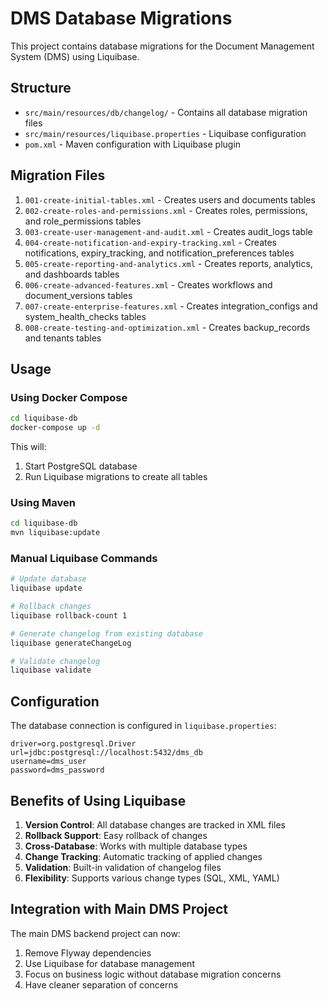# DMS Database Migrations

This project contains database migrations for the Document Management System (DMS) using Liquibase.

## Structure

- `src/main/resources/db/changelog/` - Contains all database migration files
- `src/main/resources/liquibase.properties` - Liquibase configuration
- `pom.xml` - Maven configuration with Liquibase plugin

## Migration Files

1. `001-create-initial-tables.xml` - Creates users and documents tables
2. `002-create-roles-and-permissions.xml` - Creates roles, permissions, and role_permissions tables
3. `003-create-user-management-and-audit.xml` - Creates audit_logs table
4. `004-create-notification-and-expiry-tracking.xml` - Creates notifications, expiry_tracking, and notification_preferences tables
5. `005-create-reporting-and-analytics.xml` - Creates reports, analytics, and dashboards tables
6. `006-create-advanced-features.xml` - Creates workflows and document_versions tables
7. `007-create-enterprise-features.xml` - Creates integration_configs and system_health_checks tables
8. `008-create-testing-and-optimization.xml` - Creates backup_records and tenants tables

## Usage

### Using Docker Compose

```bash
cd liquibase-db
docker-compose up -d
```

This will:
1. Start PostgreSQL database
2. Run Liquibase migrations to create all tables

### Using Maven

```bash
cd liquibase-db
mvn liquibase:update
```

### Manual Liquibase Commands

```bash
# Update database
liquibase update

# Rollback changes
liquibase rollback-count 1

# Generate changelog from existing database
liquibase generateChangeLog

# Validate changelog
liquibase validate
```

## Configuration

The database connection is configured in `liquibase.properties`:

```properties
driver=org.postgresql.Driver
url=jdbc:postgresql://localhost:5432/dms_db
username=dms_user
password=dms_password
```

## Benefits of Using Liquibase

1. **Version Control**: All database changes are tracked in XML files
2. **Rollback Support**: Easy rollback of changes
3. **Cross-Database**: Works with multiple database types
4. **Change Tracking**: Automatic tracking of applied changes
5. **Validation**: Built-in validation of changelog files
6. **Flexibility**: Supports various change types (SQL, XML, YAML)

## Integration with Main DMS Project

The main DMS backend project can now:
1. Remove Flyway dependencies
2. Use Liquibase for database management
3. Focus on business logic without database migration concerns
4. Have cleaner separation of concerns


